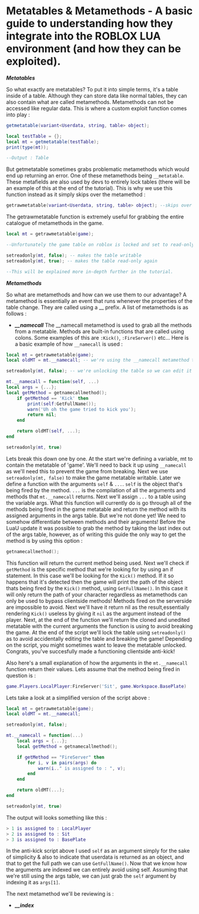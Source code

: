 # Metatables & Metamethods - A basic guide to understanding how they integrate into the ROBLOX LUA environment (and how they can be exploited).

***Metatables***

So what exactly are metatables? To put it into simple terms, it's a table inside of a table. Although they can store data like normal tables, they can also contain what are called metamethods. Metamethods can not be accessed like regular data. This is where a custom exploit function comes into play : 
```lua
getmetatable(variant<Userdata, string, table> object);
```
```lua
local testTable = {};
local mt = getmetatable(testTable);
print(type(mt));

--Output : Table
```

But getmetatable sometimes grabs problematic metamethods which would end up returning an error. One of these metamethods being `__metatable`. These metafields are also used by devs to entirely lock tables (there will be an example of this at the end of the tutorial). This is why we use this function instead as it simply skips over the metamethod :
```lua
getrawmetatable(variant<Userdata, string, table> object); --skips over the __metatable metafield
```
The getrawmetatable function is extremely useful for grabbing the entire catalogue of metamethods in the game.
```lua
local mt = getrawmetatable(game); 

--Unfortunately the game table on roblox is locked and set to read-only, normally making it impossible to edit it. Thankfully there's a way to fix this!

setreadonly(mt, false); -- makes the table writable
setreadonly(mt, true); -- makes the table read-only again

--This will be explained more in-depth further in the tutorial.
```

***Metamethods***

So what are metamethods and how can we use them to our advantage? A metamethod is essentially an event that runs whenever the properties of the table change. They are called using a __ prefix. A list of metamethods is as follows :
* ***__namecall***
The __namecall metamethod is used to grab all the methods from a metatable. Methods are built-in functions that are called using colons. Some examples of this are `:Kick()`, `:FireServer()` etc... Here is a basic example of how `__namecall` is used :
```lua
local mt = getrawmetatable(game);
local oldMT = mt.__namecall; -- we're using the __namecall metamethod to backup our current table. We'll need this in the future.

setreadonly(mt, false); -- we're unlocking the table so we can edit it

mt.__namecall = function(self, ...)
local args = {...};
local getMethod = getnamecallmethod();
    if getMethod == 'Kick' then
        print(self:GetFullName());
        warn('Uh oh the game tried to kick you');
        return nil;
    end

    return oldMT(self, ...);
end

setreadonly(mt, true)
```
Lets break this down one by one. At the start we're defining a variable, mt to contain the metatable of 'game'. We'll need to back it up using `__namecall` as we'll need this to prevent the game from breaking. Next we use `setreadonly(mt, false)` to make the game metatable writable. Later we define a function with the arguments `self` & `...`. `self` is the object that's being fired by the method. `...` is the compilation of all the arguments and methods that `mt.__namecall` returns. Next we'll assign `...` to a table using the variable args. What this function will currently do is go through all of the methods being fired in the game metatable and return the method with its assigned arguments in the args table. But we're not done yet! We need to somehow differentiate between methods and their arguments! Before the LuaU update it was possible to grab the method by taking the last index out of the args table, however, as of writing this guide the only way to get the method is by using this option : 
```lua
getnamecallmethod();
```
This function will return the current method being used. Next we'll check if `getMethod` is the specific method that we're looking for by using an if statement. In this case we'll be looking for the `Kick()` method. If it so happens that it's detected then the game will print the path of the object thats being fired by the `Kick()` method, using `GetFullName()`. In this case it will only return the path of your character regardless as metamethods can only be used to bypass clientside methods! Methods fired on the serverside are impossible to avoid. Next we'll have it return nil as the result,essentially rendering `Kick()` useless by giving it `nil` as the argument instead of the player. Next, at the end of the function we'll return the cloned and unedited metatable with the current arguments the function is using to avoid breaking the game. At the end of the script we'll lock the table using `setreadonly()` as to avoid accidentally editing the table and breaking the game! Depending on the script, you might sometimes want to leave the metatable unlocked. Congrats, you've succesfully made a functioning clientside anti-kick!

Also here's a small explanation of how the arguments in the `mt.__namecall` function return their values. Lets assume that the method being fired in question is :  
```lua 
game.Players.LocalPlayer:FireServer('Sit', game.Workspace.BasePlate)
```
Lets take a look at a simplified version of the script above : 
```lua
local mt = getrawmetatable(game);
local oldMT = mt.__namecall;

setreadonly(mt, false);

mt.__namecall = function(...)
    local args = {...};
    local getMethod = getnamecallmethod();

    if getMethod == "FireServer" then
        for i, v in pairs(args) do
            warn(i.." is assigned to : ", v);
        end
    end

    return oldMT(...);
end

setreadonly(mt, true)
```
The output will looks something like this :
```lua
> 1 is assigned to : LocalPlayer 
> 2 is assigned to : Sit
> 3 is assigned to : BasePlate
```
In the anti-kick script above I used `self` as an argument simply for the sake of simplicity & also to indicate that userdata is returned as an object, and that to get the full path we can use `GetFullName()`. Now that we know how the arguments are indexed we can entirely avoid using self. Assuming that we're still using the args table, we can just grab the `self` argument by indexing it as `args[1]`.

The next metamethod we'll be reviewing is :
* ***__index***




